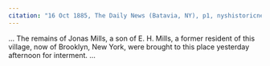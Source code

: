 ```yaml
---
citation: "16 Oct 1885, The Daily News (Batavia, NY), p1, nyshistoricnewspapers.org"
---
```

... The remains of Jonas Mills, a son of E. H. Mills, a former resident of this village, now of Brooklyn, New York, were brought to this place yesterday afternoon for interment. ...


